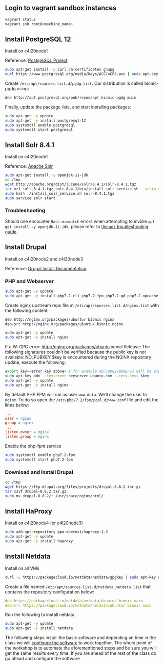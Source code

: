 ## Login to vagrant sandbox instances

```bash
vagrant status
vagrant ssh root@<machine_name>
```


## Install PostgreSQL 12 

Install on c4l20node1

Reference: [PostgreSQL Project](https://wiki.postgresql.org/wiki/Apt)

```bash
sudo apt-get install -y curl ca-certificates gnupg
curl https://www.postgresql.org/media/keys/ACCC4CF8.asc | sudo apt-key add -
```

Create `/etc/apt/sources.list.d/pgdg.list`. Our distribution is called bionic-pgdg using:

```bash
deb http://apt.postgresql.org/pub/repos/apt bionic-pgdg main
```

Finally, update the package lists, and start installing packages:


```bash
sudo apt-get -y update
sudo apt-get -y install postgresql-12
sudo systemctl enable postgresql
sudo systemctl start postgresql
```

## Install Solr 8.4.1

Install on c4l20node1

Reference: [Apache Solr](https://lucene.apache.org/solr/guide/8_4/installing-solr.html)

```bash
sudo apt-get install -y openjdk-11-jdk
cd /tmp
wget http://apache.org/dist/lucene/solr/8.4.1/solr-8.4.1.tgz
tar xzf solr-8.4.1.tgz solr-8.4.1/bin/install_solr_service.sh --strip-components=2
sudo bash ./install_solr_service.sh solr-8.4.1.tgz
sudo service solr start
```

### Troubleshooting

Should one encounter `Hash mismatch` errors when attempting to invoke `apt-get install -y openjdk-11-jdk`, please refer to [the `apt` troubleshooting guide](APT_TROUBLESHOOTING_UBUNTU.md).

## Install Drupal

Install on c4l20node2 and c4l20node3

Reference: [Drupal Install Documentation](https://www.drupal.org/docs/8/install)

### PHP and Webserver

```bash
sudo apt-get -y update
sudo apt-get -y install php7.2-cli php7.2-fpm php7.2-gd php7.2-opcache php7.2-pgsql php7.2-json php7.2-xml php7.2-curl php7.2-zip php7.2-mbstring unzip git zip
```

Create nginx upstream repo file at `/etc/apt/sources.list.d/nginx.list` with the following content

```bash
deb http://nginx.org/packages/ubuntu/ bionic nginx
deb-src http://nginx.org/packages/ubuntu/ bionic nginx
```

```bash
sudo apt-get -y update
sudo apt-get -y install nginx
```

If a W: GPG error: http://nginx.org/packages/ubuntu xenial Release: The following signatures couldn't be verified because the public key is not available: NO_PUBKEY $key is encountered during the NGINX repository update, execute the following:

```bash
export key=<error key above> # for example ABF5BD827BD9BF62 will be export key=ABF5BD827BD9BF62
sudo apt-key adv --keyserver keyserver.ubuntu.com --recv-keys $key
sudo apt-get -y update
sudo apt-get -y install nginx
```

By default PHP FPM will run as user `www-data`. We’ll change the user to `nginx`. To do so open the `/etc/php/7.2/fpm/pool.d/www.conf` file and edit the lines below:

```ini
...
user = nginx
group = nginx
...
listen.owner = nginx
listen.group = nginx
```

Enable the php-fpm service

```bash
sudo systemctl enable php7.2-fpm
sudo systemctl start php7.2-fpm
```

### Download and install Drupal

```bash
cd /tmp
wget https://ftp.drupal.org/files/projects/drupal-8.8.2.tar.gz
tar xzvf drupal-8.8.2.tar.gz
sudo mv drupal-8.8.2/* /usr/share/nginx/html/
```

## Install HaProxy

Install on c4l20node4 (or c4l20node3)

```bash
sudo add-apt-repository ppa:vbernat/haproxy-1.8
sudo apt-get -y update
sudo apt-get -y install haproxy
```

## Install Netdata

Install on all VMs

```bash
curl -L https://packagecloud.io/netdata/netdata/gpgkey | sudo apt-key add -
```

Create a file named `/etc/apt/sources.list.d/netdata_netdata.list` that contains the repository configuration below:

```yaml
deb https://packagecloud.io/netdata/netdata/ubuntu/ bionic main
deb-src https://packagecloud.io/netdata/netdata/ubuntu/ bionic main
```

Run the following to install netdata:

```bash
sudo apt-get -y update 
sudo apt-get -y install netdata
```

The following steps install the basic software and depending on time in the class we will [configure the software](manual_ubuntu_configure.md) to work together. The whole point of the workshop is to automate the aforementioned steps and be sure you will get the same results every time. If you are ahead of the rest of the class do go ahead and configure the software
